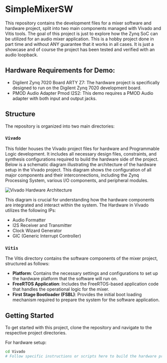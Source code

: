 # SimpleMixerSW

This repository contains the development files for a mixer software and hardware project, split into two main components managed with Vivado and Vitis tools. The goal of this project is just to explore how the Zynq SoC can be utilized for an audio mixer application. This is a hobby project done in part time and without ANY guarantee that it works in all cases. It is just a showcase and of course the project has been tested and verified with an audio loopback.

## Hardware Requirements for Demo:
- Digilent Zynq 7020 Board ARTY Z7: The hardware project is specifically designed to run on the Digilent Zynq 7020 development board.
- PMOD Audio Adapter Pmod I2S2: This demo requires a PMOD Audio adapter with both input and output jacks.

## Structure

The repository is organized into two main directories:

### `Vivado`

This folder houses the Vivado project files for hardware and Programmable Logic development. It includes all necessary design files, constraints, and synthesis configurations required to build the hardware side of the project. Below is a schematic diagram illustrating the architecture of the hardware setup in the Vivado project. This diagram shows the configuration of all major components and their interconnections, including the Zynq Processing System, various I/O components, and peripheral modules.

![Vivado Hardware Architecture](docs/block_diagram.png)

This diagram is crucial for understanding how the hardware components are integrated and interact within the system.
The Hardware in Vivado utilizes the following IPs:
- Audio Formatter
- I2S Receiver and Transmitter
- Clock Wizard Generator
- GIC (Generic Interrupt Controller)

### `Vitis`

The Vitis directory contains the software components of the mixer project, structured as follows:

- **Platform**: Contains the necessary settings and configurations to set up the hardware platform that the software will run on.
- **FreeRTOS Application**: Includes the FreeRTOS-based application code that handles the operational logic for the mixer.
- **First Stage Bootloader (FSBL)**: Provides the initial boot loading mechanism required to prepare the system for the software application.

## Getting Started

To get started with this project, clone the repository and navigate to the respective project directories.

For hardware setup:
```bash
cd Vivado
# Follow specific instructions or scripts here to build the hardware project
